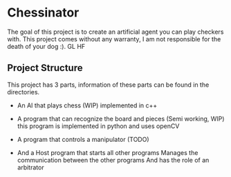 ﻿# Chessinator
The goal of this project is to create an artificial agent you can play checkers with. This project comes without any warranty, I am not responsible for the death of your dog :). GL HF

## Project Structure
 This project has 3 parts, information of these parts can be found in the directories.
 * An AI that plays chess (WIP)
    implemented in c++
 * A program that can recognize the board and pieces (Semi working, WIP)
    this program is implemented in python and uses openCV
 * A program that controls a manipulator (TODO)

 * And a Host program that starts all other programs
    Manages the communication between the other programs
    And has the role of an arbitrator
